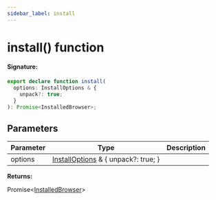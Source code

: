 ```yaml
---
sidebar_label: install
---
```


# install() function

#### Signature:

```typescript
export declare function install(
  options: InstallOptions & {
    unpack?: true;
  }
): Promise<InstalledBrowser>;
```

## Parameters

| Parameter | Type                                                                    | Description |
| --------- | ----------------------------------------------------------------------- | ----------- |
| options   | [InstallOptions](./browsers.installoptions.md) &amp; \{ unpack?: true; \} |             |

**Returns:**

Promise&lt;[InstalledBrowser](./browsers.installedbrowser.md)&gt;
